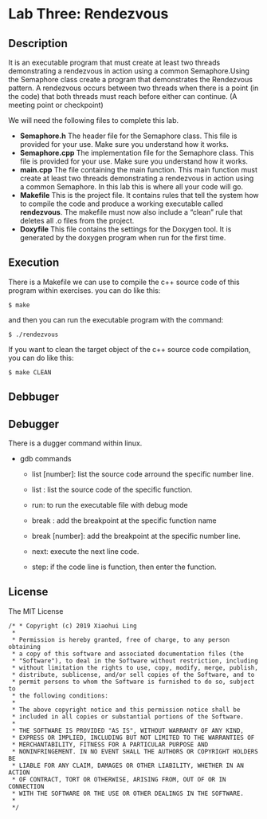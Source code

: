 # Lab Three: Rendezvous

## Description
It is an executable program that must create at least two threads demonstrating a rendezvous in action using a common Semaphore.Using the Semaphore class create a program that demonstrates the Rendezvous pattern. A rendezvous occurs between two threads when there is a point (in the code) that both threads must reach before either can continue. (A meeting point or checkpoint)

We will need the following files to complete this lab.
- **Semaphore.h** The header file for the Semaphore class. This file is provided for your use. Make sure you understand how it works.
- **Semaphore.cpp** The implementation file for the Semaphore class. This file is provided for your use. Make sure you understand how it works.
- **main.cpp** The file containing the main function. This main function must create at least two threads demonstrating a rendezvous in action using a common Semaphore. In this lab this is where all your code will go.
- **Makefile** This is the project file. It contains rules that tell the system how to compile the code and produce a working executable called **rendezvous**. The makefile must now also include a “clean” rule that deletes all .o files from the project.
- **Doxyfile** This file contains the settings for the Doxygen tool. It is generated by the doxygen program when run for the first time.

## Execution
There is a Makefile we can use to compile the c++ source code of this program within exercises. you can do like this:
```
$ make
```
and then you can run the executable program with the command:
```
$ ./rendezvous
```
If you want to clean the target object of the c++ source code compilation, you can do like this:
```
$ make CLEAN
```

## Debbuger

## Debugger
There is a dugger command within linux.

- gdb commands
  - list [number]: list the source code arround the specific number line.

  - list : list the source code of the specific function.

  - run: to run the executable file with debug mode

  - break : add the breakpoint at the specific function name

  - break [number]: add the breakpoint at the specific number line.

  - next: execute the next line code.

  - step: if the code line is function, then enter the function.
  
## License
The MIT License
```
/* * Copyright (c) 2019 Xiaohui Ling
 * 
 * Permission is hereby granted, free of charge, to any person obtaining
 * a copy of this software and associated documentation files (the
 * "Software"), to deal in the Software without restriction, including
 * without limitation the rights to use, copy, modify, merge, publish,
 * distribute, sublicense, and/or sell copies of the Software, and to
 * permit persons to whom the Software is furnished to do so, subject to
 * the following conditions:
 * 
 * The above copyright notice and this permission notice shall be
 * included in all copies or substantial portions of the Software.
 * 
 * THE SOFTWARE IS PROVIDED "AS IS", WITHOUT WARRANTY OF ANY KIND,
 * EXPRESS OR IMPLIED, INCLUDING BUT NOT LIMITED TO THE WARRANTIES OF
 * MERCHANTABILITY, FITNESS FOR A PARTICULAR PURPOSE AND
 * NONINFRINGEMENT. IN NO EVENT SHALL THE AUTHORS OR COPYRIGHT HOLDERS BE
 * LIABLE FOR ANY CLAIM, DAMAGES OR OTHER LIABILITY, WHETHER IN AN ACTION
 * OF CONTRACT, TORT OR OTHERWISE, ARISING FROM, OUT OF OR IN CONNECTION
 * WITH THE SOFTWARE OR THE USE OR OTHER DEALINGS IN THE SOFTWARE.
 * 
 */
 ```
